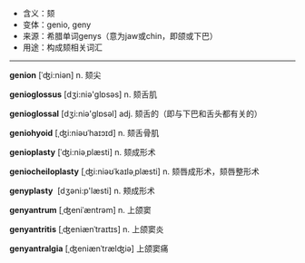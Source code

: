 - <span class="definition">含义：颏</span>
- <span class="definition">变体：genio, geny</span>
- <span class="definition">来源：希腊单词genys（意为jaw或chin，即颌或下巴）</span>
- <span class="definition">用途：构成颏相关词汇</span>


---


<span class="vocabulary">**genion**</span> [ˈʤi:niən] n. 颏尖

<span class="vocabulary">**genioglossus**</span> [dʒi:niә'ɡlɒsəs] n. 颏舌肌

<span class="vocabulary">**genioglossal**</span> [dʒi:niә'ɡlɒsəl] adj. 颏舌的（即与下巴和舌头都有关的）

<span class="vocabulary">**geniohyoid**</span> [ˌʤi:niəʊˈhaɪɔɪd] n. 颏舌骨肌

<span class="vocabulary">**genioplasty**</span> [ˈʤi:niəˌplæsti] n. 颏成形术

<span class="vocabulary">**geniocheiloplasty**</span> [ˌʤi:niəʊˈkaɪləˌplæsti] n. 颏唇成形术，颏唇整形术

<span class="vocabulary">**genyplasty**</span>  [dʒəni:p'læsti] n. 颊成形术

<span class="vocabulary">**genyantrum**</span> [ˌʤeniˈæntrəm] n. 上颌窦

<span class="vocabulary">**genyantritis**</span> [ˌʤeniænˈtraɪtɪs] n. 上颌窦炎

<span class="vocabulary">**genyantralgia**</span> [ˌʤeniænˈtrælʤiə] 上颌窦痛

